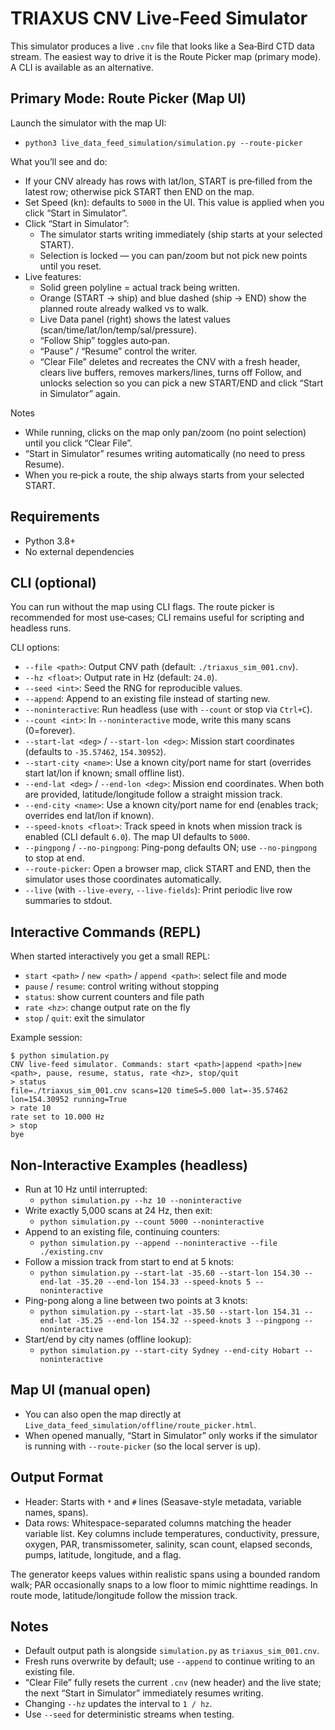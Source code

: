 # TRIAXUS CNV Live‑Feed Simulator

This simulator produces a live `.cnv` file that looks like a Sea‑Bird CTD data stream. The easiest way to drive it is the Route Picker map (primary mode). A CLI is available as an alternative.

## Primary Mode: Route Picker (Map UI)

Launch the simulator with the map UI:

- `python3 live_data_feed_simulation/simulation.py --route-picker`

What you’ll see and do:

- If your CNV already has rows with lat/lon, START is pre‑filled from the latest row; otherwise pick START then END on the map.
- Set Speed (kn): defaults to `5000` in the UI. This value is applied when you click “Start in Simulator”.
- Click “Start in Simulator”:
  - The simulator starts writing immediately (ship starts at your selected START).
  - Selection is locked — you can pan/zoom but not pick new points until you reset.
- Live features:
  - Solid green polyline = actual track being written.
  - Orange (START → ship) and blue dashed (ship → END) show the planned route already walked vs to walk.
  - Live Data panel (right) shows the latest values (scan/time/lat/lon/temp/sal/pressure).
  - “Follow Ship” toggles auto‑pan.
  - “Pause” / “Resume” control the writer.
  - “Clear File” deletes and recreates the CNV with a fresh header, clears live buffers, removes markers/lines, turns off Follow, and unlocks selection so you can pick a new START/END and click “Start in Simulator” again.

Notes

- While running, clicks on the map only pan/zoom (no point selection) until you click “Clear File”.
- “Start in Simulator” resumes writing automatically (no need to press Resume).
- When you re‑pick a route, the ship always starts from your selected START.

## Requirements

- Python 3.8+
- No external dependencies

## CLI (optional)

You can run without the map using CLI flags. The route picker is recommended for most use‑cases; CLI remains useful for scripting and headless runs.

CLI options:

- `--file <path>`: Output CNV path (default: `./triaxus_sim_001.cnv`).
- `--hz <float>`: Output rate in Hz (default: `24.0`).
- `--seed <int>`: Seed the RNG for reproducible values.
- `--append`: Append to an existing file instead of starting new.
- `--noninteractive`: Run headless (use with `--count` or stop via `Ctrl+C`).
- `--count <int>`: In `--noninteractive` mode, write this many scans (0=forever).
- `--start-lat <deg>` / `--start-lon <deg>`: Mission start coordinates (defaults to `-35.57462`, `154.30952`).
- `--start-city <name>`: Use a known city/port name for start (overrides start lat/lon if known; small offline list).
- `--end-lat <deg>` / `--end-lon <deg>`: Mission end coordinates. When both are provided, latitude/longitude follow a straight mission track.
- `--end-city <name>`: Use a known city/port name for end (enables track; overrides end lat/lon if known).
- `--speed-knots <float>`: Track speed in knots when mission track is enabled (CLI default `6.0`). The map UI defaults to `5000`.
- `--pingpong` / `--no-pingpong`: Ping-pong defaults ON; use `--no-pingpong` to stop at end.
- `--route-picker`: Open a browser map, click START and END, then the simulator uses those coordinates automatically.
- `--live` (with `--live-every`, `--live-fields`): Print periodic live row summaries to stdout.

## Interactive Commands (REPL)

When started interactively you get a small REPL:

- `start <path>` / `new <path>` / `append <path>`: select file and mode
- `pause` / `resume`: control writing without stopping
- `status`: show current counters and file path
- `rate <hz>`: change output rate on the fly
- `stop` / `quit`: exit the simulator

Example session:

```
$ python simulation.py
CNV live-feed simulator. Commands: start <path>|append <path>|new <path>, pause, resume, status, rate <hz>, stop/quit
> status
file=./triaxus_sim_001.cnv scans=120 timeS=5.000 lat=-35.57462 lon=154.30952 running=True
> rate 10
rate set to 10.000 Hz
> stop
bye
```

## Non‑Interactive Examples (headless)

- Run at 10 Hz until interrupted:
  - `python simulation.py --hz 10 --noninteractive`
- Write exactly 5,000 scans at 24 Hz, then exit:
  - `python simulation.py --count 5000 --noninteractive`
- Append to an existing file, continuing counters:
  - `python simulation.py --append --noninteractive --file ./existing.cnv`
- Follow a mission track from start to end at 5 knots:
  - `python simulation.py --start-lat -35.60 --start-lon 154.30 --end-lat -35.20 --end-lon 154.33 --speed-knots 5 --noninteractive`
- Ping-pong along a line between two points at 3 knots:
  - `python simulation.py --start-lat -35.50 --start-lon 154.31 --end-lat -35.25 --end-lon 154.32 --speed-knots 3 --pingpong --noninteractive`
- Start/end by city names (offline lookup):
  - `python simulation.py --start-city Sydney --end-city Hobart --noninteractive`

## Map UI (manual open)

- You can also open the map directly at `Live_data_feed_simulation/offline/route_picker.html`.
- When opened manually, “Start in Simulator” only works if the simulator is running with `--route-picker` (so the local server is up).

## Output Format

- Header: Starts with `*` and `#` lines (Seasave-style metadata, variable names, spans).
- Data rows: Whitespace-separated columns matching the header variable list. Key columns include temperatures, conductivity, pressure, oxygen, PAR, transmissometer, salinity, scan count, elapsed seconds, pumps, latitude, longitude, and a flag.

The generator keeps values within realistic spans using a bounded random walk; PAR occasionally snaps to a low floor to mimic nighttime readings. In route mode, latitude/longitude follow the mission track.

## Notes

- Default output path is alongside `simulation.py` as `triaxus_sim_001.cnv`.
- Fresh runs overwrite by default; use `--append` to continue writing to an existing file.
- “Clear File” fully resets the current `.cnv` (new header) and the live state; the next “Start in Simulator” immediately resumes writing.
- Changing `--hz` updates the interval to `1 / hz`.
- Use `--seed` for deterministic streams when testing.

